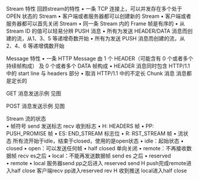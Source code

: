 Stream 特性     回顾stream的特性
• 一条 TCP 连接上，可以并发存在多个处于 OPEN 状态的 Stream
• 客户端或者服务器都可以创建新的 Stream
• 客户端或者服务器都可以首先关闭 Stream
• 同一条 Stream 内的 Frame 帧是有序的
• 从 Stream ID 的值可以轻易分辨 PUSH 消息
  • 所有为发送 HEADER/DATA 消息而创建的流，从1、3、5 等递增奇数开始
  • 所有为发送 PUSH 消息而创建的流，从 2、4、6 等递增偶数开始
  
  
Message 特性
• 一条 HTTP Message 由 1 个 HEADER（可能含有 0 个或者多个持续帧构成） 及 0 个或者多个 DATA 帧构成
• HEADER 消息同时包含 HTTP/1.1 中的 start line 与 headers 部分
• 取消 HTTP/1.1 中的不定长 Chunk 消息  消息都是定长的


GET 消息发送示例 见图

POST 消息发送示例  见图


Stream 流的状态    
• 帧符号      send 发送标志  recv 收到标志
  • H: HEADERS 帧
  • PP: PUSH_PROMISE 帧
  • ES: END_STREAM 标志位
  • R: RST_STREAM 帧
• 流状态           所有流开始于idle，结束于closed，使用的是open状态
  • idle：起始状态
   • closed
   • open：可以发送任何帧
   • half closed 单向关闭 
     • remote：不再接收数据帧      recv es之后
     • local：不能再发送数据帧     send es 之后
   • reserved    
     • remote
     • local
   服务器send pp之后进入 reserved   send H push完成remote进入half close
   客户端recv pp进入reserved   rev H 收到推送 local进入half close